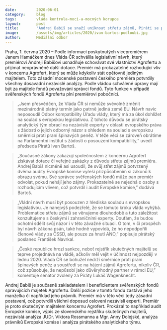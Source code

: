 ```yaml
---
date:         2020-06-01
category:     blog
tags:         vláda kontrola-moci-a-mocných korupce
layout:       post
title:        "Andrej Babiš se snaží uniknout střetu zájmů, Piráti se proto obracejí na přední nezávislé experty"
image:        /assets/img/articles/2020/ivan-bartos-podloubi.jpg
author:       Mediální odbor
---  
```


 

Praha, 1. června 2020 – Podle informací poskytnutých vicepremiérem Janem Hamáčkem dnes Vláda ČR schválila legislativní návrh, který premiérovi Andreji Babišovi usnadňuje schovávat své vlastnictví Agrofertu a přijímat neoprávněně další dotace. Premiér má prokazatelně rozhodující vliv v koncernu Agrofert, který se může kdykoliv stát opětovně jediným majitelem. Toto zásadní mocenské postavení českého premiéra potvrdily všechny dosavadní nezávislé analýzy. Podle vládou schválené úpravy mají být za majitele fondů považováni správci fondů. Tyto funkce v případě svěřenských fondů Agrofertu plní premiérovi pobočníci.

 

> „Jsem přesvědčen, že Vláda ČR si nemůže svévolně změnit mezinárodně platný termín jako patrně jediná země EU. Návrh navíc neposoudil Odbor kompatibility Úřadu vlády, který má za úkol dohlížet na soulad s evropskou legislativou. Z tohoto důvodu se pirátský analytický tým obrací na nezávislé experty v oblasti evropského práva s žádostí o jejich odborný názor s ohledem na soulad s evropskou směrnicí proti praní špinavých peněz. V téže věci se zároveň obrátíme na Parlamentní institut s žádostí o posouzení kompatibility,” uvedl předseda Pirátů Ivan Bartoš.

 

> „Současné zákony zakazují společnostem z koncernu Agrofert získávat dotace či veřejné zakázky z důvodu střetu zájmů premiéra. Andrej Babiš nicméně asi usoudil, že svůj střet zájmů potvrzený dvěma audity Evropské komise vyřeší přizpůsobením si zákonů k obrazu svému. Své správce svěřenských fondů může pan premiér odvolat, pokud nehájí jeho zájmy. Prokazatelně se nejedná o osoby s rozhodujícím vlivem, což potvrdil i audit Evropské komise,” dodává Bartoš.

 

> „Vládní návrh musí být posouzen z hlediska souladu s evropskou legislativou. Je nanejvýš podezřelé, že se tomuto kroku vláda vyhýbá. Problematice střetu zájmů se věnujeme dlouhodobě a tuto záležitost konzultujeme s českými i zahraničními experty. Doufám, že budou ochotní sdělit svůj názor i v této závažné situaci. O tom, v čí prospěch byl návrh zákona psán, také hodně vypovídá, že ho nepodpořili členové vlády za ČSSD, ale pouze za hnutí ANO,” popisuje pirátský poslanec František Navrkal. 

 

> „České republice hrozí sankce, neboť rejstřík skutečných majitelů se teprve projednává na vládě, ačkoliv měl vejít v účinnost nejpozději v lednu 2020. Vláda ČR se bohužel nedrží směrnice proti praní špinavých peněz a soustředí se na hájení zájmů Agrofertu, nikoliv ČR, což způsobuje, že nepůsobí jako důvěryhodný partner v rámci EU,” komentuje senátor zvolený za Piráty Lukáš Wagenknecht.

 

Andrej Babiš je současně zakladatelem i beneficientem svěřenských fondů spravujících majetek Agrofertu. Další pozice v tomto fondu zastává jeho manželka či například jeho právník. Premiér má v této věci tedy zásadní postavení, což potvrdili všichni doposud oslovení nezávislí experti. Premiér je proto skutečným majitelem koncernu Agrofert. Prokázal to například audit Evropské komise, výpis ze slovenského rejstříku skutečných majitelů, nezávislá analýza JUDr. Viktora Rossmanna a Mgr. Anny Dolejské, analýza právníků Evropské komise i analýza pirátského analytického týmu. 

